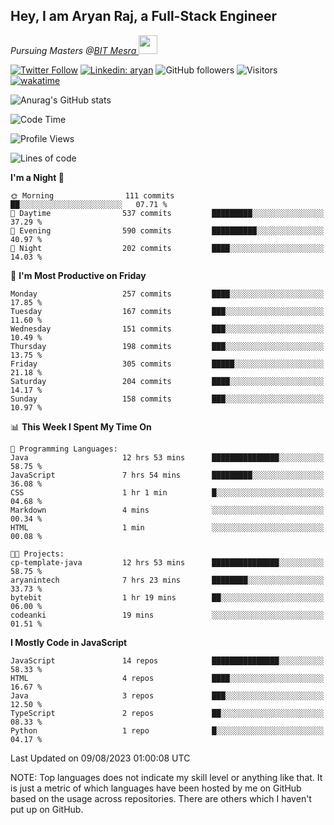 <h2>Hey, I am Aryan Raj, a Full-Stack Engineer</h2>
<p><em>Pursuing Masters @<a href="https://bitmesra.ac.in/">BIT Mesra
</a><img src="https://media.giphy.com/media/WUlplcMpOCEmTGBtBW/giphy.gif" width="30"> 
</em></p>



[![Twitter Follow](https://img.shields.io/twitter/follow/desikiteretsu_?label=Follow)](https://twitter.com/intent/follow?screen_name=desikiteretsu_)
[![Linkedin: aryan](https://img.shields.io/badge/-aryan-blue?style=flat-square&logo=Linkedin&logoColor=white&link=https://www.linkedin.com/in/aryanraj24/)](https://www.linkedin.com/in/aryanraj24/)
![GitHub followers](https://img.shields.io/github/followers/aryan-139?label=Follow&style=social)
![Visitors](https://api.visitorbadge.io/api/visitors?path=https%3A%2F%2Fgithub.com%2Faryan-139&label=Visitors&countColor=%23263759&style=flat-square)
[![wakatime](https://wakatime.com/badge/user/5446e67c-4821-4850-b367-db5dd1d04c31.svg)](https://wakatime.com/@5446e67c-4821-4850-b367-db5dd1d04c31)

<!--### <img src="https://media.giphy.com/media/VgCDAzcKvsR6OM0uWg/giphy.gif" width="50"> A little more about me...  

```javascript
const aryan = {
    code: ["Javascript","Java", "Python","C++"],
    askMeAbout: ["Web Development", "Technology", "Business", "Social Media"],
    technologies: {
        backEnd: {
            js: ["Node", "Express","FastAPI","Python"],
        },
        databases: ["MongoDB", "MySql", "sqlite"],
        misc: ["Firebase", "php"]
    },
    currentFocus: "Getting into Deep Learning",
    funFact: "There are two ways to write error-free programs; only the third one works"
};
```

<img src="https://media.giphy.com/media/LnQjpWaON8nhr21vNW/giphy.gif" width="60"> <em><b>I love connecting with different people</b> so if you want to say <b>hi, I'll be happy to meet you more!</b> 😊</em>


-->

![Anurag's GitHub stats](https://github-readme-stats.vercel.app/api?username=aryan-139&show_icons=true&theme=dracula)

<!--START_SECTION:waka-->
![Code Time](http://img.shields.io/badge/Code%20Time-76%20hrs%2052%20mins-blue)

![Profile Views](http://img.shields.io/badge/Profile%20Views-0-blue)

![Lines of code](https://img.shields.io/badge/From%20Hello%20World%20I%27ve%20Written-906.0%20thousand%20lines%20of%20code-blue)

**I'm a Night 🦉** 

```text
🌞 Morning                111 commits         ██░░░░░░░░░░░░░░░░░░░░░░░   07.71 % 
🌆 Daytime                537 commits         █████████░░░░░░░░░░░░░░░░   37.29 % 
🌃 Evening                590 commits         ██████████░░░░░░░░░░░░░░░   40.97 % 
🌙 Night                  202 commits         ████░░░░░░░░░░░░░░░░░░░░░   14.03 % 
```
📅 **I'm Most Productive on Friday** 

```text
Monday                   257 commits         ████░░░░░░░░░░░░░░░░░░░░░   17.85 % 
Tuesday                  167 commits         ███░░░░░░░░░░░░░░░░░░░░░░   11.60 % 
Wednesday                151 commits         ███░░░░░░░░░░░░░░░░░░░░░░   10.49 % 
Thursday                 198 commits         ███░░░░░░░░░░░░░░░░░░░░░░   13.75 % 
Friday                   305 commits         █████░░░░░░░░░░░░░░░░░░░░   21.18 % 
Saturday                 204 commits         ████░░░░░░░░░░░░░░░░░░░░░   14.17 % 
Sunday                   158 commits         ███░░░░░░░░░░░░░░░░░░░░░░   10.97 % 
```


📊 **This Week I Spent My Time On** 

```text
💬 Programming Languages: 
Java                     12 hrs 53 mins      ███████████████░░░░░░░░░░   58.75 % 
JavaScript               7 hrs 54 mins       █████████░░░░░░░░░░░░░░░░   36.08 % 
CSS                      1 hr 1 min          █░░░░░░░░░░░░░░░░░░░░░░░░   04.68 % 
Markdown                 4 mins              ░░░░░░░░░░░░░░░░░░░░░░░░░   00.34 % 
HTML                     1 min               ░░░░░░░░░░░░░░░░░░░░░░░░░   00.08 % 

🐱‍💻 Projects: 
cp-template-java         12 hrs 53 mins      ███████████████░░░░░░░░░░   58.75 % 
aryanintech              7 hrs 23 mins       ████████░░░░░░░░░░░░░░░░░   33.73 % 
bytebit                  1 hr 19 mins        ██░░░░░░░░░░░░░░░░░░░░░░░   06.00 % 
codeanki                 19 mins             ░░░░░░░░░░░░░░░░░░░░░░░░░   01.51 % 
```

**I Mostly Code in JavaScript** 

```text
JavaScript               14 repos            ███████████████░░░░░░░░░░   58.33 % 
HTML                     4 repos             ████░░░░░░░░░░░░░░░░░░░░░   16.67 % 
Java                     3 repos             ███░░░░░░░░░░░░░░░░░░░░░░   12.50 % 
TypeScript               2 repos             ██░░░░░░░░░░░░░░░░░░░░░░░   08.33 % 
Python                   1 repo              █░░░░░░░░░░░░░░░░░░░░░░░░   04.17 % 
```




 Last Updated on 09/08/2023 01:00:08 UTC
<!--END_SECTION:waka-->


NOTE: Top languages does not indicate my skill level or anything like that. It is just a metric of which languages have been hosted by me on GitHub based on the usage across repositories. There are others which I haven't put up on GitHub.
